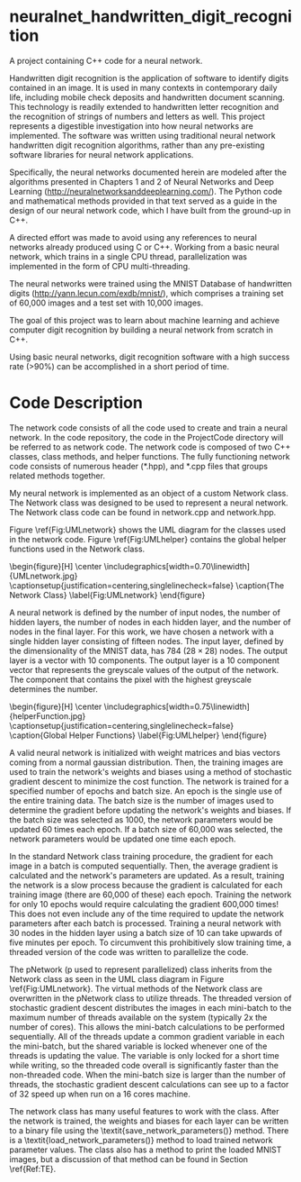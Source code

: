 # neuralnet_handwritten_digit_recognition

A project containing C++ code for a neural network. 

Handwritten digit recognition is the application of software to identify digits contained in an image. It is used in many contexts in contemporary daily life, including mobile check deposits and handwritten document scanning. This technology is readily extended to handwritten letter recognition and the recognition of strings of numbers and letters as well. This project represents a digestible investigation into how neural networks are implemented. The software was written using traditional neural network handwritten digit recognition algorithms, rather than any pre-existing software libraries for neural network applications. 

Specifically, the neural networks documented herein are modeled after the algorithms presented in Chapters 1 and 2 of Neural Networks and Deep Learning (http://neuralnetworksanddeeplearning.com/). The Python code and mathematical methods provided in that text served as a guide in the design of our neural network code, which I have built from the ground-up in C++.

A directed effort was made to avoid using any references to neural networks already produced using C or C++. Working from a basic neural network, which trains in a single CPU thread, parallelization was implemented in the form of CPU multi-threading. 

The neural networks were trained using the MNIST Database of handwritten digits (http://yann.lecun.com/exdb/mnist/), which comprises a training set of 60,000 images and a test set with 10,000 images. 

The goal of this project was to learn about machine learning and achieve computer digit recognition by building a neural network from scratch in C++. 

Using basic neural networks, digit recognition software with a high success rate (>90%) can be accomplished in a short period of time.

# Code Description

The network code consists of all the code used to create and train a neural network. In the code repository, the code in the ProjectCode directory will be referred to as network code. The network code is composed of two C++ classes, class methods, and helper functions. The fully functioning network code consists of numerous header (*.hpp), and *.cpp files that groups related methods together. 

My neural network is implemented as an object of a custom Network class. The Network class was designed to be used to represent a neural network. The Network class code can be found in network.cpp and network.hpp. 

Figure \ref{Fig:UMLnetwork} shows the UML diagram for the classes used in the network code. Figure \ref{Fig:UMLhelper} contains the global helper functions used in the Network class.

\begin{figure}[H]
\center
\includegraphics[width=0.70\linewidth]{UMLnetwork.jpg}
\captionsetup{justification=centering,singlelinecheck=false}
\caption{The Network Class}
\label{Fig:UMLnetwork}
\end{figure}

A neural network is defined by the number of input nodes, the number of hidden layers, the number of nodes in each hidden layer, and the number of nodes in the final layer. For this work, we have chosen a network with a single hidden layer consisting of fifteen nodes. The input layer, defined by the dimensionality of the MNIST data, has 784 ($28 \times 28$) nodes. The output layer is a vector with 10 components. The output layer is a 10 component vector that represents the greyscale values of the output of the network. The component that contains the pixel with the highest greyscale determines the number. 

\begin{figure}[H]
\center
\includegraphics[width=0.75\linewidth]{helperFunction.jpg}
\captionsetup{justification=centering,singlelinecheck=false}
\caption{Global Helper Functions}
\label{Fig:UMLhelper}
\end{figure}

A valid neural network is initialized with weight matrices and bias vectors coming from a normal gaussian distribution. Then, the training images are used to train the network's weights and biases using a method of stochastic gradient descent to minimize the cost function. The network is trained for a specified number of epochs and batch size. An epoch is the single use of the entire training data. The batch size is the number of images used to determine the gradient before updating the network's weights and biases. If the batch size was selected as 1000, the network parameters would be updated 60 times each epoch. If a batch size of 60,000 was selected, the network parameters would be updated one time each epoch.

In the standard Network class training procedure, the gradient for each image in a batch is computed sequentially. Then, the average gradient is calculated and the network's parameters are updated. As a result, training the network is a slow process because the gradient is calculated for each training image (there are 60,000 of these) each epoch. Training the network for only 10 epochs would require calculating the gradient 600,000 times! This does not even include any of the time required to update the network parameters after each batch is processed. Training a neural network with 30 nodes in the hidden layer using a batch size of 10 can take upwards of five minutes per epoch. To circumvent this prohibitively slow training time, a threaded version of the code was written to parallelize the code.

The pNetwork (p used to represent parallelized) class inherits from the Network class as seen in the UML class diagram in Figure \ref{Fig:UMLnetwork}. The virtual methods of the Network class are overwritten in the pNetwork class to utilize threads. The threaded version of stochastic gradient descent distributes the images in each mini-batch to the maximum number of threads available on the system (typically 2x the number of cores). This allows the mini-batch calculations to be performed sequentially. All of the threads update a common gradient variable in each the mini-batch, but the shared variable is locked whenever one of the threads is updating the value. The variable is only locked for a short time while writing, so the threaded code overall is significantly faster than the non-threaded code. When the mini-batch size is larger than the number of threads, the stochastic gradient descent calculations can see up to a factor of 32 speed up when run on a 16 cores machine.

The network class has many useful features to work with the class. After the network is trained, the weights and biases for each layer can be written to a binary file using the \textit{save\_network\_parameters()} method. There is a \textit{load\_network\_parameters()} method to load trained network parameter values. The class also has a method to print the loaded MNIST images, but a discussion of that method can be found in Section \ref{Ref:TE}.
